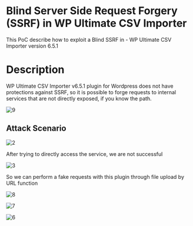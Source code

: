 # Blind Server Side Request Forgery (SSRF) in WP Ultimate CSV Importer

This PoC describe how to exploit a Blind SSRF in - WP Ultimate CSV Importer version 6.5.1

# Description

WP Ultimate CSV Importer v6.5.1 plugin for Wordpress does not have protections against SSRF, so it is possible to forge requests to internal services that are not directly exposed, if you know the path.

![9](https://user-images.githubusercontent.com/70114276/166161509-01d83550-1b2e-4050-a0aa-08a8e995dad5.png)

## Attack Scenario

![2](https://user-images.githubusercontent.com/70114276/166161158-3fd88c6c-aa16-4a98-a12d-212ad2ee10d5.png)

After trying to directly access the service, we are not successful

![3](https://user-images.githubusercontent.com/70114276/166161168-81000a55-56f4-4eb5-ac5f-56b58d0dcd1e.png)

So we can perform a fake requests with this plugin through file upload by URL function

![8](https://user-images.githubusercontent.com/70114276/166161313-ed12212a-99d3-4941-8461-ffb51fc9b408.png)

![7](https://user-images.githubusercontent.com/70114276/166161250-89a304c4-d7e5-4893-bef7-d49a11b74cc0.png)

![6](https://user-images.githubusercontent.com/70114276/166161342-f313cf0c-b453-475d-8e94-d1df428f90ec.png)
